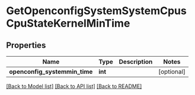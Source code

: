 # GetOpenconfigSystemSystemCpusCpuStateKernelMinTime

## Properties
Name | Type | Description | Notes
------------ | ------------- | ------------- | -------------
**openconfig_systemmin_time** | **int** |  | [optional] 

[[Back to Model list]](../README.md#documentation-for-models) [[Back to API list]](../README.md#documentation-for-api-endpoints) [[Back to README]](../README.md)


